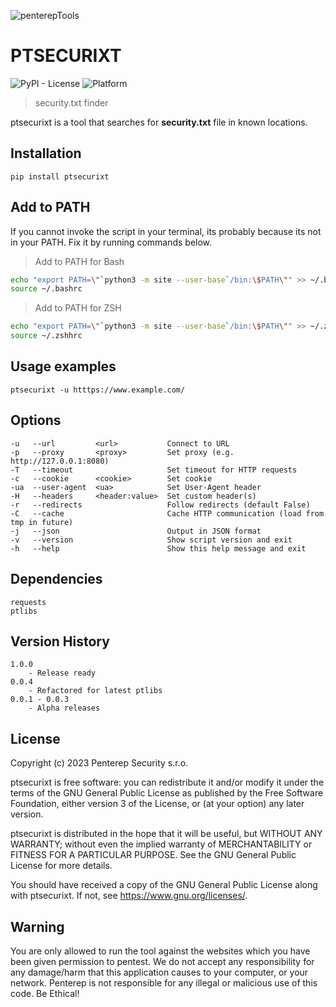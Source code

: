 ![penterepTools](https://www.penterep.com/external/penterepToolsLogo.png)


# PTSECURIXT
![PyPI - License](https://img.shields.io/pypi/l/ptsecurixt?style=for-the-badge)
![Platform](https://img.shields.io/badge/KaliLinux-2023.1-orange?style=for-the-badge)


> security.txt finder

ptsecurixt is a tool that searches for **security.txt** file in known locations.

## Installation

```
pip install ptsecurixt
```

## Add to PATH
If you cannot invoke the script in your terminal, its probably because its not in your PATH. Fix it by running commands below.

> Add to PATH for Bash
```bash
echo "export PATH=\"`python3 -m site --user-base`/bin:\$PATH\"" >> ~/.bashrc
source ~/.bashrc
```

> Add to PATH for ZSH
```bash
echo "export PATH=\"`python3 -m site --user-base`/bin:\$PATH\"" >> ~/.zshhrc
source ~/.zshhrc
```

## Usage examples
```
ptsecurixt -u htttps://www.example.com/
```

## Options
```
-u   --url         <url>           Connect to URL
-p   --proxy       <proxy>         Set proxy (e.g. http://127.0.0.1:8080)
-T   --timeout                     Set timeout for HTTP requests
-c   --cookie      <cookie>        Set cookie
-ua  --user-agent  <ua>            Set User-Agent header
-H   --headers     <header:value>  Set custom header(s)
-r   --redirects                   Follow redirects (default False)
-C   --cache                       Cache HTTP communication (load from tmp in future)
-j   --json                        Output in JSON format
-v   --version                     Show script version and exit
-h   --help                        Show this help message and exit
```

## Dependencies
```
requests
ptlibs
```

## Version History
```
1.0.0
    - Release ready
0.0.4
    - Refactored for latest ptlibs
0.0.1 - 0.0.3
    - Alpha releases
```

## License

Copyright (c) 2023 Penterep Security s.r.o.

ptsecurixt is free software: you can redistribute it and/or modify it under the terms of the GNU General Public License as published by the Free Software Foundation, either version 3 of the License, or (at your option) any later version.

ptsecurixt is distributed in the hope that it will be useful, but WITHOUT ANY WARRANTY; without even the implied warranty of MERCHANTABILITY or FITNESS FOR A PARTICULAR PURPOSE. See the GNU General Public License for more details.

You should have received a copy of the GNU General Public License along with ptsecurixt. If not, see https://www.gnu.org/licenses/.

## Warning

You are only allowed to run the tool against the websites which
you have been given permission to pentest. We do not accept any
responsibility for any damage/harm that this application causes to your
computer, or your network. Penterep is not responsible for any illegal
or malicious use of this code. Be Ethical!